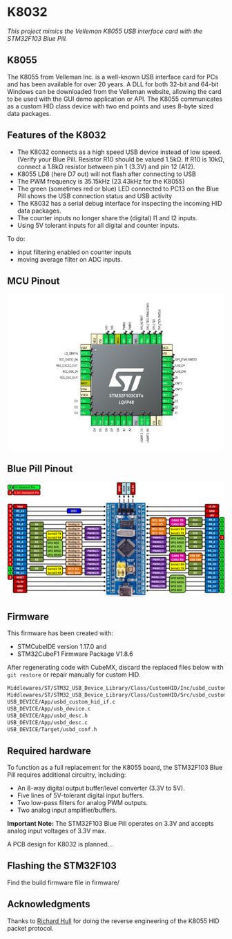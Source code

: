 # K8032  

*This project mimics the Velleman K8055 USB interface card with the STM32F103 Blue Pill.*

## K8055  

The K8055 from Velleman Inc. is a well-known USB interface card for PCs and has been available for over 20 years. A DLL for both 32-bit and 64-bit Windows can be downloaded from the Velleman website, allowing the card to be used with the GUI demo application or API.
The K8055 communicates as a custom HID class device with two end points and uses 8-byte sized data packages.

## Features of the K8032  

- The K8032 connects as a high speed USB device instead of low speed. (Verify your Blue Pill. Resistor R10 should be valued 1.5kΩ. If R10 is 10kΩ, connect a 1.8kΩ resistor between pin 1 (3.3V) and pin 12 (A12).
- K8055 LD8 (here D7 out) will not flash after connecting to USB
- The PWM frequency is 35.15kHz (23.43kHz for the K8055)
- The green (sometimes red or blue) LED connected to PC13 on the Blue Pill shows the USB connection status and USB activity
- The K8032 has a serial debug interface for inspecting the incoming HID data packages.
- The counter inputs no longer share the (digital) I1 and I2 inputs.
- Using 5V tolerant inputs for all digital and counter inputs.

To do:
- input filtering enabled on counter inputs
- moving average filter on ADC inputs.

## MCU Pinout  

![STM32F103 pinout](stm32f103_pinout.png)

## Blue Pill Pinout

![Blue Pill pinout](stm32f103c8t6_pinout.png)

## Firmware

This firmware has been created with:

- STMCubeIDE version 1.17.0 and
- STM32CubeF1 Firmware Package V1.8.6

After regenerating code with CubeMX, discard the replaced files below with `git restore` or repair manually for custom HID.

```
Middlewares/ST/STM32_USB_Device_Library/Class/CustomHID/Inc/usbd_customhid.h
Middlewares/ST/STM32_USB_Device_Library/Class/CustomHID/Src/usbd_customhid.c
USB_DEVICE/App/usbd_custom_hid_if.c
USB_DEVICE/App/usb_device.c
USB_DEVICE/App/usbd_desc.h
USB_DEVICE/App/usbd_desc.c
USB_DEVICE/Target/usbd_conf.h

```

## Required hardware  

To function as a full replacement for the K8055 board, the STM32F103 Blue Pill requires additional circuitry, including:

- An 8-way digital output buffer/level converter (3.3V to 5V).
- Five lines of 5V-tolerant digital input buffers.
- Two low-pass filters for analog PWM outputs.
- Two analog input amplifier/buffers.

**Important Note:** The STM32F103 Blue Pill operates on 3.3V and accepts analog input voltages of 3.3V max.

A PCB design for K8032 is planned...

## Flashing the STM32F103

Find the build firmware file in firmware/

## Acknowledgments

Thanks to [Richard Hull](https://github.com/rm-hull/k8055) for doing the reverse engineering of the K8055 HID packet protocol.
